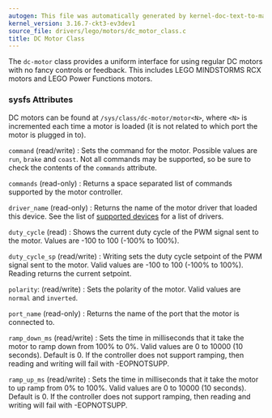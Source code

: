 ```yaml
---
autogen: This file was automatically generated by kernel-doc-text-to-markdown.py
kernel_version: 3.16.7-ckt3-ev3dev1
source_file: drivers/lego/motors/dc_motor_class.c
title: DC Motor Class
---
```


The `dc-motor` class provides a uniform interface for using regular DC motors
with no fancy controls or feedback. This includes LEGO MINDSTORMS RCX motors
and LEGO Power Functions motors.

### sysfs Attributes

DC motors can be found at `/sys/class/dc-motor/motor<N>`, where `<N>`
is incremented each time a motor is loaded (it is not related to which port
the motor is plugged in to).

`command` (read/write)
: Sets the command for the motor. Possible values are `run`, `brake` and
`coast`. Not all commands may be supported, so be sure to check the contents
of the `commands` attribute.

`commands` (read-only)
: Returns a space separated list of commands supported by the motor
controller.

`driver_name` (read-only)
: Returns the name of the motor driver that loaded this device. See the list
of [supported devices] for a list of drivers.

`duty_cycle` (read)
: Shows the current duty cycle of the PWM signal sent to the motor. Values
are -100 to 100 (-100% to 100%).

`duty_cycle_sp` (read/write)
: Writing sets the duty cycle setpoint of the PWM signal sent to the motor.
Valid values are -100 to 100 (-100% to 100%). Reading returns the current
setpoint.

`polarity`: (read/write)
: Sets the polarity of the motor. Valid values are `normal` and `inverted`.

`port_name` (read-only)
: Returns the name of the port that the motor is connected to.

`ramp_down_ms` (read/write)
: Sets the time in milliseconds that it take the motor to ramp down from 100%
to 0%. Valid values are 0 to 10000 (10 seconds). Default is 0. If the
controller does not support ramping, then reading and writing will fail
with -EOPNOTSUPP.

`ramp_up_ms` (read/write)
: Sets the time in milliseconds that it take the motor to up ramp from 0% to
100%. Valid values are 0 to 10000 (10 seconds). Default is 0. If the
controller does not support ramping, then reading and writing will fail
with -EOPNOTSUPP.

[supported devices]: /docs/motors/#supported-devices

